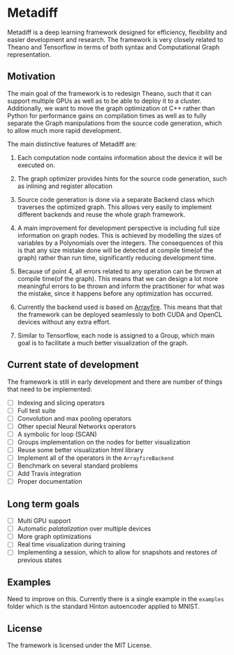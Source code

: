 # Metadiff

Metadiff is a deep learning framework designed for efficiency, flexibility and
easier development and research. The framework is very closely related to Theano and Tensorflow
in terms of both syntax and Computational Graph representation.

## Motivation
The main goal of the framework is to redesign Theano, such that it can support multiple GPUs as well
as to be able to deploy it to a cluster. Additionally, we want to move the graph optimization ot C++
rather than Python for performance gains on compilation times as well as to fully separate the
Graph manipulations from the source code generation, which to allow much more rapid development.


The main distinctive features of Metadiff are:

1. Each computation node contains information about the device it will be executed on.

2. The graph optimizer provides hints for the source code generation, such as inlining and register allocation

3. Source code generation is done via a separate Backend class which traverses the optimized graph. This allows
very easily to implement different backends and reuse the whole graph framework.

4. A main improvement for development perspective is including full size information on graph nodes. This is achieved by modelling
the sizes of variables by a Polynomials over the integers. The consequences of this is that any size mistake done will be
detected at compile time(of the graph) rather than run time, significantly reducing development time.

5. Because of point 4, all errors related to any operation can be thrown at compile time(of the graph). This means that
we can design a lot more meaningful errors to be thrown and inform the practitioner for what was the mistake, since it happens
before any optimization has occurred.

6. Currently the backend used is based on [Arrayfire](www.arrayfire.com). This means that that the framework can be deployed seamlessly
to both CUDA and OpenCL devices without any extra effort.

7. Similar to Tensorflow, each node is assigned to a Group, which main goal is to facilitate a much better visualization of the graph.


## Current state of development
The framework is still in early development and there are number of things that need to be implemented:

* [ ] Indexing and slicing operators
* [ ] Full test suite
* [ ] Convolution and max pooling operators
* [ ] Other special Neural Networks operators
* [ ] A symbolic for loop (SCAN)
* [ ] Groups implementation on the nodes for better visualization
* [ ] Reuse some better visualization html library
* [ ] Implement all of the operators in the `ArrayfireBackend`
* [ ] Benchmark on several standard problems
* [ ] Add Travis integration
* [ ] Proper documentation

## Long term goals
* [ ] Multi GPU support
* [ ] Automatic *palatalization* over multiple devices
* [ ] More graph optimizations
* [ ] Real time visualization during training
* [ ] Implementing a session, which to allow for snapshots and restores of previous states

## Examples
Need to improve on this. Currently there is a single example in the `examples` folder which is the standard
Hinton autoencoder applied to MNIST.

## License
The framework is licensed under the MIT License.

